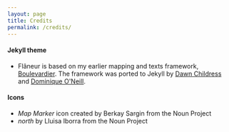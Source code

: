 ```yaml
---
layout: page
title: Credits
permalink: /credits/
---
```


#### Jekyll theme
* Flâneur is based on my earlier mapping and texts framework, [Boulevardier](https://github.com/kirschbombe/boulevardier). The framework was ported to Jekyll by [Dawn Childress](https://github.com/kirschbombe) and [Dominique O'Neill](https://github.com/dnoneill).


#### Icons
* _Map Marker_ icon created by Berkay Sargin from the Noun Project
* _north_ by Lluisa Iborra from the Noun Project
